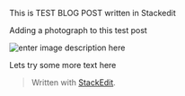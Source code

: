 
This is  TEST BLOG POST	  written in Stackedit

Adding a photograph to this test post

![enter image description here](https://lh3.googleusercontent.com/-xQA-Y6cHA3o/VvLUW4ZydiI/AAAAAAAABtM/YSKkhMTCuYwr6a_r954ervfAtB8FoeyWw/s0/morningside_blueprint.png "morningside_blueprint.png")

Lets try some more text here

> Written with [StackEdit](https://stackedit.io/).